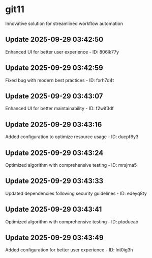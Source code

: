 # git11
Innovative solution for streamlined workflow automation

## Update 2025-09-29 03:42:50
Enhanced UI for better user experience - ID: 806lk77y


## Update 2025-09-29 03:42:59
Fixed bug with modern best practices - ID: fxrh7d4t


## Update 2025-09-29 03:43:07
Enhanced UI for better maintainability - ID: f2wif3df


## Update 2025-09-29 03:43:16
Added configuration to optimize resource usage - ID: ducpf6y3


## Update 2025-09-29 03:43:24
Optimized algorithm with comprehensive testing - ID: mrsjrna5


## Update 2025-09-29 03:43:33
Updated dependencies following security guidelines - ID: edeyq8ty


## Update 2025-09-29 03:43:41
Optimized algorithm with comprehensive testing - ID: ptodueab


## Update 2025-09-29 03:43:49
Added configuration for better user experience - ID: lnt0ig3h


